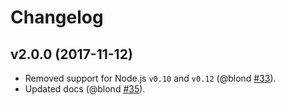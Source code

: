 Changelog
=========

v2.0.0 (2017-11-12)
-------------------

* Removed support for Node.js `v0.10` and `v0.12` (@blond [#33]).
* Updated docs (@blond [#35]).

[#33]: https://github.com/node-eval/node-eval/pull/33
[#35]: https://github.com/node-eval/node-eval/pull/35
